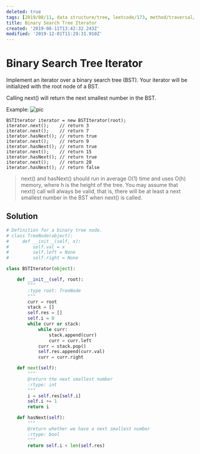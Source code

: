```yaml
---
deleted: true
tags: [2019/08/11, data structure/tree, leetcode/173, method/traversal/inorder]
title: Binary Search Tree Iterator
created: '2019-08-11T13:42:32.243Z'
modified: '2019-12-01T11:29:31.910Z'
---
```


# Binary Search Tree Iterator

Implement an iterator over a binary search tree (BST). Your iterator will be initialized with the root node of a BST.

Calling next() will return the next smallest number in the BST.

Example:
![pic](https://assets.leetcode.com/uploads/2018/12/25/bst-tree.png)


```
BSTIterator iterator = new BSTIterator(root);
iterator.next();    // return 3
iterator.next();    // return 7
iterator.hasNext(); // return true
iterator.next();    // return 9
iterator.hasNext(); // return true
iterator.next();    // return 15
iterator.hasNext(); // return true
iterator.next();    // return 20
iterator.hasNext(); // return false
```

> next() and hasNext() should run in average O(1) time and uses O(h) memory, where h is the height of the tree.
> You may assume that next() call will always be valid, that is, there will be at least a next smallest number in the BST when next() is called.

## Solution

```python
# Definition for a binary tree node.
# class TreeNode(object):
#     def __init__(self, x):
#         self.val = x
#         self.left = None
#         self.right = None

class BSTIterator(object):

    def __init__(self, root):
        """
        :type root: TreeNode
        """
        curr = root
        stack = []
        self.res = []
        self.i = 0
        while curr or stack:
            while curr:
                stack.append(curr)
                curr = curr.left
            curr = stack.pop()
            self.res.append(curr.val)
            curr = curr.right

    def next(self):
        """
        @return the next smallest number
        :rtype: int
        """
        i = self.res[self.i]
        self.i += 1
        return i

    def hasNext(self):
        """
        @return whether we have a next smallest number
        :rtype: bool
        """
        return self.i < len(self.res)
```
